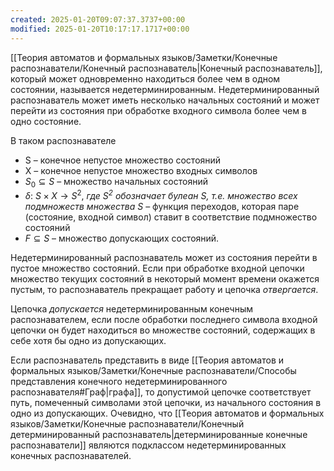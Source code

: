 ```yaml
---
created: 2025-01-20T09:07:37.3737+00:00
modified: 2025-01-20T10:17:17.1717+00:00
---
```

[[Теория автоматов и формальных языков/Заметки/Конечные распознаватели/Конечный распознаватель|Конечный распознаватель]], который может одновременно находиться более чем в одном состоянии, называется недетерминированным. Недетерминированный распознаватель может иметь несколько начальных состояний и может перейти из состояния при обработке входного символа более чем в одно состояние.

В таком распознавателе
* S – конечное непустое множество состояний 
* X – конечное непустое множество входных символов
* $S_0 \subseteq S$ – множество начальных состояний
* $\delta$: $S \times X \rightarrow S^2$, *где $S^2$ обозначает булеан $S$, т.е. множество всех подмножеств множества $S$* – функция переходов, которая паре (состояние, входной символ) ставит в соответствие подмножество состояний
* $F \subseteq S$ – множество допускающих состояний.

Недетерминированный распознаватель может из состояния перейти в пустое множество состояний. Если при обработке входной цепочки множество текущих состояний в некоторый момент времени окажется пустым, то распознаватель прекращает работу и цепочка *отвергается*. 

Цепочка *допускается* недетерминированным конечным распознавателем, если после обработки последнего символа входной цепочки он будет находиться во множестве состояний, содержащих в себе хотя бы одно из допускающих. 

Если распознаватель представить в виде [[Теория автоматов и формальных языков/Заметки/Конечные распознаватели/Способы представления конечного недетерминированного распознавателя#Граф|графа]], то допустимой цепочке соответствует путь, помеченный символами этой цепочки, из начального состояния в одно из допускающих. Очевидно, что [[Теория автоматов и формальных языков/Заметки/Конечные распознаватели/Конечный детерминированный распознаватель|детерминированные конечные распознаватели]] являются подклассом недетерминированных конечных распознавателей.